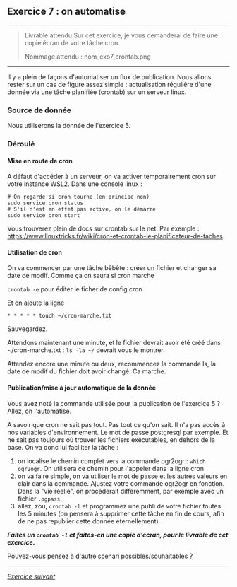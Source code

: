 ## Exercice 7 :  on automatise

---

> Livrable attendu
> Sur cet exercice, je vous demanderai de faire une copie écran de votre tâche cron.
>
> Nommage attendu : nom_exo7_crontab.png

---

Il y a plein de façons d'automatiser un flux de publication. Nous allons rester sur un cas de figure assez simple : actualisation régulière d'une donnée via une tâche planifiée (crontab) sur un serveur linux.

### Source de donnée
Nous utiliserons la donnée de l'exercice 5.

### Déroulé
#### Mise en route de cron
A défaut d'accéder à un serveur, on va activer temporairement cron sur votre instance WSL2. Dans une console linux : 

```
# On regarde si cron tourne (en principe non)
sudo service cron status
# S'il n'est en effet pas activé, on le démarre
sudo service cron start
```

Vous trouverez plein de docs sur crontab sur le net. Par exemple : https://www.linuxtricks.fr/wiki/cron-et-crontab-le-planificateur-de-taches. 

#### Utilisation de cron
On va commencer par une tâche bêbête : créer un fichier et changer sa date de modif. Comme ça on saura si cron marche

`crontab -e` pour éditer le ficher de config cron.

Et on ajoute la ligne
```
* * * * * touch ~/cron-marche.txt
```
Sauvegardez.

Attendons maintenant une minute, et le fichier devrait avoir été créé dans ~/cron-marche.txt : `ls -la ~/` devrait vous le montrer.

Attendez encore une minute ou deux, recommencez la commande ls, la date de modif du fichier doit avoir changé. Ca marche.

#### Publication/mise à jour automatique de la donnée
Vous avez noté la commande utilisée pour la publication de l'exercice 5 ? Allez, on l'automatise.

A savoir que cron ne sait pas tout. Pas tout ce qu'on sait. Il n'a pas accès à nos variables d'environnement. Le mot de passe postgresql par exemple. Et ne sait pas toujours où trouver les fichiers exécutables, en dehors de la base. On va donc lui faciliter la tâche : 

1. on localise le chemin complet vers la commande ogr2ogr : `which ogr2ogr`. On utilisera ce chemin pour l'appeler dans la ligne cron
1. on va faire simple, on va utiliser le mot de passe et les autres valeurs en clair dans la commande. Ajustez votre commande ogr2ogr en fonction. Dans la "vie réelle", on procéderait différemment, par exemple avec un fichier `.pgpass`.
1. allez, zou, `crontab -l` et programmez une publi de votre fichier toutes les 5 minutes (on pensera à supprimer cette tâche en fin de cours, afin de ne pas republier cette donnée éternellement).

_**Faites un `crontab -l` et faites-en une copie d'écran, pour le livrable de cet exercice.**_


Pouvez-vous pensez à d'autre scenari possibles/souhaitables ?

---

*[Exercice suivant](exercice8.md)*